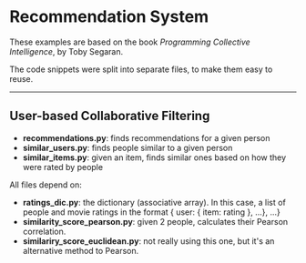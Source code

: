 # Recommendation System

These examples are based on the book *Programming Collective Intelligence*, by Toby Segaran.

The code snippets were split into separate files, to make them easy to reuse.

---


## User-based Collaborative Filtering

* **recommendations.py**: finds recommendations for a given person
* **similar_users.py**: finds people similar to a given person
* **similar_items.py**: given an item, finds similar ones based on how they were rated by people

All files depend on:

* **ratings_dic.py**: the dictionary (associative array). In this case, a list of people and movie ratings in the format { user: { item: rating }, ...}, ...}
* **similarity_score_pearson.py**: given 2 people, calculates their Pearson correlation.
* **similariry_score_euclidean.py**: not really using this one, but it's an alternative method to Pearson.


	
